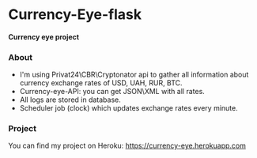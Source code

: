 # Currency-Eye-flask

#### Currency eye project

### About
  - I'm using Privat24\CBR\Cryptonator api to gather all information about currency exchange rates of USD, UAH, RUR, BTC.
  - Currency-eye-API: you can get JSON\XML with all rates.
  - All logs are stored in database.
  - Scheduler job (clock) which updates exchange rates every minute.

### Project
  You can find my project on Heroku:
  https://currency-eye.herokuapp.com
